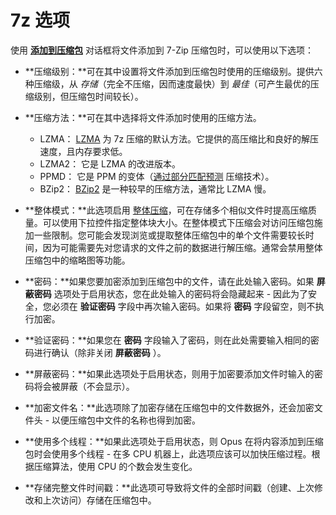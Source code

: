 # 7z 选项

使用 **[添加到压缩包]()** 对话框将文件添加到 7-Zip 压缩包时，可以使用以下选项：

- **压缩级别：**可在其中设置将文件添加到压缩包时使用的压缩级别。提供六种压缩级，从 *存储*（完全不压缩，因而速度最快）到 *最佳*（可产生最优的压缩级别，但压缩包时间较长）。
- **压缩方法：**可在其中选择将文件添加时使用的压缩方法。         
  - LZMA： [LZMA](http://en.wikipedia.org/wiki/Lempel%E2%80%93Ziv%E2%80%93Markov_chain_algorithm) 为 7z 压缩的默认方法。它提供的高压缩比和良好的解压速度，且内存要求低。
  - LZMA2： 它是 LZMA 的改进版本。
  - PPMD： 它是 PPM 的变体（[通过部分匹配预测](http://en.wikipedia.org/wiki/Prediction_by_Partial_Matching) 压缩技术）。
  - BZip2： [BZip2](http://en.wikipedia.org/wiki/Bzip2) 是一种较早的压缩方法，通常比 LZMA 慢。

- **整体模式：**此选项启用 [整体压缩](http://en.wikipedia.org/wiki/Solid_compression)，可在存储多个相似文件时提高压缩质量。可以使用下拉控件指定整体块大小。在整体模式下压缩会对访问压缩包施加一些限制。您可能会发现浏览或提取整体压缩包中的单个文件需要较长时间，因为可能需要先对您请求的文件之前的数据进行解压缩。通常会禁用整体压缩包中的缩略图等功能。
- **密码：**如果您要加密添加到压缩包中的文件，请在此处输入密码。如果 **屏蔽密码** 选项处于启用状态，您在此处输入的密码将会隐藏起来 - 因此为了安全，您必须在 **验证密码** 字段中再次输入密码。如果将 **密码** 字段留空，则不执行加密。 
- **验证密码：**如果您在 **密码** 字段输入了密码，则在此处需要输入相同的密码进行确认（除非关闭 **屏蔽密码** ）。 
- **屏蔽密码：**如果此选项处于启用状态，则用于加密要添加文件时输入的密码将会被屏蔽（不会显示）。 
- **加密文件名：**此选项除了加密存储在压缩包中的文件数据外，还会加密文件头 - 以便压缩包中文件的名称也得到加密。
- **使用多个线程：**如果此选项处于启用状态，则 Opus 在将内容添加到压缩包时会使用多个线程 - 在多 CPU 机器上，此选项应该可以加快压缩过程。根据压缩算法，使用 CPU 的个数会发生变化。
- **存储完整文件时间戳：**此选项可导致将文件的全部时间戳（创建、上次修改和上次访问）存储在压缩包中。